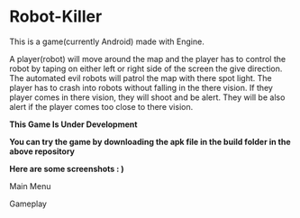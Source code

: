 # Robot-Killer

This is a game(currently Android) made with Engine.

A player(robot) will move around the map and the player has to control the robot by taping on either left or right side of the screen the give direction.
The automated evil robots will patrol the map with there spot light. The player has to crash into robots without falling in the there vision. 
If they player comes in there vision, they will shoot and be alert. They will be also alert if the player comes too close to there vision.

**This Game Is Under Development**

**You can try the game by downloading the apk file in the build folder in the above repository**

**Here are some screenshots : )**

Main Menu

Gameplay
